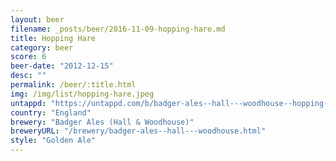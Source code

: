 ```yaml
---
layout: beer
filename: _posts/beer/2016-11-09-hopping-hare.md
title: Hopping Hare
category: beer
score: 6
beer-date: "2012-12-15"
desc: ""
permalink: /beer/:title.html
img: /img/list/hopping-hare.jpeg
untappd: "https://untappd.com/b/badger-ales--hall---woodhouse--hopping-hare/29074"
country: "England"
brewery: "Badger Ales (Hall & Woodhouse)"
breweryURL: "/brewery/badger-ales--hall---woodhouse.html"
style: "Golden Ale"
---
```

